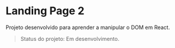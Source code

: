 <h1>Landing Page 2</h1>

Projeto desenvolvido para aprender a manipular o DOM em React.

>Status do projeto: Em desenvolvimento.
